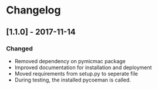 # Changelog

## [1.1.0] - 2017-11-14

### Changed
- Removed dependency on pymicmac package
- Improved documentation for installation and deployment
- Moved requirements from setup.py to seperate file
- During testing, the installed pycoeman is called.
